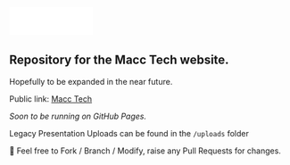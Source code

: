 ![Macc Tech](https://github.com/Macc-Tech/macctech-website/blob/main/images/macc-tech-logo.png)

## Repository for the Macc Tech website.

Hopefully to be expanded in the near future.


Public link: [Macc Tech](https://macctech.co.uk/)

_Soon to be running on GitHub Pages._

Legacy Presentation Uploads can be found in the `/uploads` folder

🍴 Feel free to Fork / Branch / Modify, raise any Pull Requests for changes.
